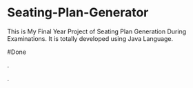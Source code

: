 # Seating-Plan-Generator

This is My Final Year Project of Seating Plan Generation During Examinations. It is totally developed using Java Language.



























#Done

























































































.




































































































































































































































































































































































































































































































.






































